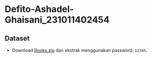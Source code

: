# Defito-Ashadel-Ghaisani_231011402454

## Dataset
- Download [Books.zip](Books.zip) dan ekstrak menggunakan password: `12345`.
